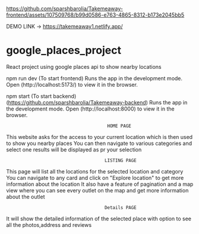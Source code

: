 https://github.com/sparshbarolia/Takemeaway-frontend/assets/107509768/b99d0586-e763-4865-8312-b173e2045bb5

DEMO LINK -> https://takemeaway1.netlify.app/

# google_places_project
 React project using google places api to show nearby locations

npm run dev (To start frontend)
Runs the app in the development mode.
Open (http://localhost:5173/) to view it in the browser.

npm start (To start backend) (https://github.com/sparshbarolia/Takemeaway-backend)
Runs the app in the development mode.
Open (http://localhost:8000) to view it in the browser.

                                          HOME PAGE
This website asks for the access to your current location which is then used to show you nearby places
You can then navigate to various categories and select one
results will be displayed as pr your selection

                                         LISTING PAGE
This page will list all the locations for the selected location and category
You can navigate to any card and click on "Explore location" to get more information about the location
It also have a feature of pagination and a map view where you can see every outlet on the map and get more information about the outlet

                                         Details PAGE
It will show the detailed information of the selected place with option to see all the photos,address and reviews

